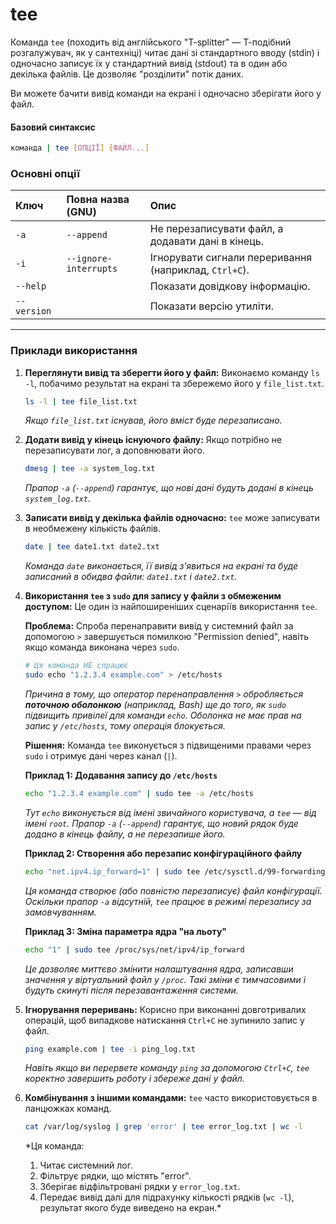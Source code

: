 # tee

Команда `tee` (походить від англійського "T-splitter" — Т-подібний розгалужувач, як у сантехніці) читає дані зі стандартного вводу (stdin) і одночасно записує їх у стандартний вивід (stdout) та в один або декілька файлів. Це дозволяє "розділити" потік даних.

Ви можете бачити вивід команди на екрані і одночасно зберігати його у файл.

#### **Базовий синтаксис**

```bash
команда | tee [ОПЦІЇ] [ФАЙЛ...]
```

### **Основні опції**

| Ключ | Повна назва (GNU) | Опис |
| :--- | :--- | :--- |
| `-a` | `--append` | Не перезаписувати файл, а додавати дані в кінець. |
| `-i` | `--ignore-interrupts` | Ігнорувати сигнали переривання (наприклад, `Ctrl+C`). |
| `--help` | | Показати довідкову інформацію. |
| `--version` | | Показати версію утиліти. |

---

### **Приклади використання**

1.  **Переглянути вивід та зберегти його у файл:**
    Виконаємо команду `ls -l`, побачимо результат на екрані та збережемо його у `file_list.txt`.

    ```bash
    ls -l | tee file_list.txt
    ```
    *Якщо `file_list.txt` існував, його вміст буде перезаписано.*

2.  **Додати вивід у кінець існуючого файлу:**
    Якщо потрібно не перезаписувати лог, а доповнювати його.

    ```bash
    dmesg | tee -a system_log.txt
    ```
    *Прапор `-a` (`--append`) гарантує, що нові дані будуть додані в кінець `system_log.txt`.*

3.  **Записати вивід у декілька файлів одночасно:**
    `tee` може записувати в необмежену кількість файлів.

    ```bash
    date | tee date1.txt date2.txt
    ```
    *Команда `date` виконається, її вивід з'явиться на екрані та буде записаний в обидва файли: `date1.txt` і `date2.txt`.*

4.  **Використання `tee` з `sudo` для запису у файли з обмеженим доступом:**
    Це один із найпоширеніших сценаріїв використання `tee`.

    **Проблема:**
    Спроба перенаправити вивід у системний файл за допомогою `>` завершується помилкою "Permission denied", навіть якщо команда виконана через `sudo`.
    ```bash
    # Ця команда НЕ спрацює
    sudo echo "1.2.3.4 example.com" > /etc/hosts
    ```
    *Причина в тому, що оператор перенаправлення `>` обробляється **поточною оболонкою** (наприклад, Bash) ще до того, як `sudo` підвищить привілеї для команди `echo`. Оболонка не має прав на запис у `/etc/hosts`, тому операція блокується.*

    **Рішення:**
    Команда `tee` виконується з підвищеними правами через `sudo` і отримує дані через канал (`|`).

    **Приклад 1: Додавання запису до `/etc/hosts`**
    ```bash
    echo "1.2.3.4 example.com" | sudo tee -a /etc/hosts
    ```
    *Тут `echo` виконується від імені звичайного користувача, а `tee` — від імені `root`. Прапор `-a` (`--append`) гарантує, що новий рядок буде додано в кінець файлу, а не перезапише його.*

    **Приклад 2: Створення або перезапис конфігураційного файлу**
    ```bash
    echo "net.ipv4.ip_forward=1" | sudo tee /etc/sysctl.d/99-forwarding.conf
    ```
    *Ця команда створює (або повністю перезаписує) файл конфігурації. Оскільки прапор `-a` відсутній, `tee` працює в режимі перезапису за замовчуванням.*

    **Приклад 3: Зміна параметра ядра "на льоту"**
    ```bash
    echo "1" | sudo tee /proc/sys/net/ipv4/ip_forward
    ```
    *Це дозволяє миттєво змінити налаштування ядра, записавши значення у віртуальний файл у `/proc`. Такі зміни є тимчасовими і будуть скинуті після перезавантаження системи.*

5.  **Ігнорування переривань:**
    Корисно при виконанні довготривалих операцій, щоб випадкове натискання `Ctrl+C` не зупинило запис у файл.

    ```bash
    ping example.com | tee -i ping_log.txt
    ```
    *Навіть якщо ви перервете команду `ping` за допомогою `Ctrl+C`, `tee` коректно завершить роботу і збереже дані у файл.*

6.  **Комбінування з іншими командами:**
    `tee` часто використовується в ланцюжках команд.

    ```bash
    cat /var/log/syslog | grep 'error' | tee error_log.txt | wc -l
    ```
    *Ця команда:
    1. Читає системний лог.
    2. Фільтрує рядки, що містять "error".
    3. Зберігає відфільтровані рядки у `error_log.txt`.
    4. Передає вивід далі для підрахунку кількості рядків (`wc -l`), результат якого буде виведено на екран.*
